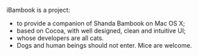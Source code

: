 iBambook is a project:

* to provide a companion of Shanda Bambook on Mac OS X;
* based on Cocoa, with well designed, clean and intuitive UI;
* whose developers are all cats.
* Dogs and human beings should not enter. Mice are welcome.